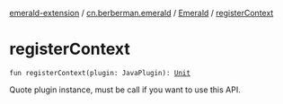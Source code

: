 [emerald-extension](../../index.md) / [cn.berberman.emerald](../index.md) / [Emerald](index.md) / [registerContext](.)

# registerContext

`fun registerContext(plugin: JavaPlugin): `[`Unit`](https://kotlinlang.org/api/latest/jvm/stdlib/kotlin/-unit/index.html)

Quote plugin instance, must be call if you want to use this API.

